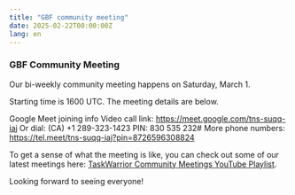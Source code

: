 ```yaml
---
title: "GBF community meeting"
date: 2025-02-22T00:00:00Z
lang: en
---
```


### GBF Community Meeting

Our bi-weekly community meeting happens on Saturday, March 1.

Starting time is 1600 UTC.
The meeting details are below.

Google Meet joining info
Video call link: https://meet.google.com/tns-suqq-iaj
Or dial: (CA) +1 289-323-1423 PIN: 830 535 232#
More phone numbers: https://tel.meet/tns-suqq-iaj?pin=8726596308824

To get a sense of what the meeting is like, you can check out some of our latest meetings here:
[TaskWarrior Community Meetings YouTube Playlist](https://www.youtube.com/playlist?list=PLU-esvACzq9XBiGjDCQnMQigKrjlNBq2W).

Looking forward to seeing everyone!
